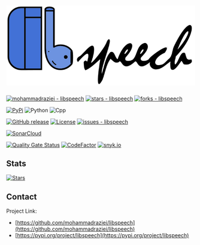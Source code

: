<p align="center">
  <a href="https://github.com/mohammadraziei/libspeech">
    <img src="https://raw.githubusercontent.com/MohammadRaziei/libspeech/refs/heads/master/docs/logo/libspeech-logo-pods.svg" alt="Logo">
  </a>
  <h3 align="center">

[//]: # (    Fastest domain extractor library written in C++ with python binding.)
  </h3>
  <h4 align="center">

[//]: # (    First and complete library for parsing url in C++ and Python and Command Line)
  </h4>
</p>

[![mohammadraziei - libspeech](https://img.shields.io/static/v1?label=mohammadraziei&message=libspeech&color=white&logo=github)](https://github.com/mohammadraziei/libspeech "Go to GitHub repo")
[![stars - libspeech](https://img.shields.io/github/stars/mohammadraziei/libspeech?style=social)](https://github.com/mohammadraziei/libspeech)
[![forks - libspeech](https://img.shields.io/github/forks/mohammadraziei/libspeech?style=social)](https://github.com/mohammadraziei/libspeech)

[![PyPi](https://img.shields.io/pypi/v/libspeech.svg)](https://pypi.org/project/libspeech/)
![Python](https://img.shields.io/badge/Python-3.8%20%7C%203.9%20%7C%203.10%20%7C%203.11-blue)
![Cpp](https://img.shields.io/badge/C++-17-blue)


[![GitHub release](https://img.shields.io/github/release/mohammadraziei/libspeech?include_prereleases=&sort=semver&color=purple)](https://github.com/mohammadraziei/libspeech/releases/)
[![License](https://img.shields.io/badge/License-MIT-purple)](#license)
[![issues - libspeech](https://img.shields.io/github/issues/mohammadraziei/libspeech)](https://github.com/mohammadraziei/libspeech/issues)


[![SonarCloud](https://sonarcloud.io/images/project_badges/sonarcloud-white.svg)](https://sonarcloud.io/summary/new_code?id=MohammadRaziei_libspeech)

[![Quality Gate Status](https://sonarcloud.io/api/project_badges/measure?project=MohammadRaziei_libspeech&metric=alert_status)](https://sonarcloud.io/summary/new_code?id=MohammadRaziei_libspeech)
[![CodeFactor](https://www.codefactor.io/repository/github/mohammadraziei/libspeech/badge/master)](https://www.codefactor.io/repository/github/mohammadraziei/libspeech/overview/master)
[![snyk.io](https://snyk.io/advisor/python/libspeech/badge.svg)](https://snyk.io/advisor/python/libspeech)

[//]: # ([![View site - GH Pages]&#40;https://img.shields.io/badge/View_site-GH_Pages-2ea44f?style=for-the-badge&#41;]&#40;https://mohammadraziei.github.io/libspeech/&#41;)



## Stats
[![Stars](https://starchart.cc/mohammadraziei/libspeech.svg?variant=adaptive)](https://starchart.cc/mohammadraziei/libspeech)

## Contact

<!-- Gal Ben David - gal@intsights.com -->

Project Link:
- [https://github.com/mohammadraziei/libspeech](https://github.com/mohammadraziei/libspeech)
- [https://pypi.org/project/libspeech](https://pypi.org/project/libspeech)



[license-shield]: https://img.shields.io/github/license/othneildrew/Best-README-Template.svg?style=flat-square

